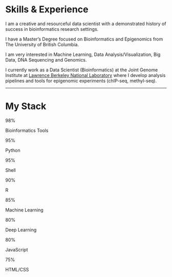 # Skills & Experience

I am a creative and resourceful data scientist with a demonstrated history of success in bioinformatics research settings. 

I have a Master’s Degree focused on Bioinformatics and Epigenomics from The University of British Columbia. 

I am very interested in Machine Learning, Data Analysis/Visualization, Big Data, DNA Sequencing and Genomics. 

I currently work as a Data Scientist (Bioinformatics) at the Joint Genome Institute at [Lawrence Berkeley National Laboratory](https://www.lbl.gov/) where I develop analysis pipelines and tools for epigenomic experiments (chIP-seq, methyl-seq).

---

# My Stack

<div class="container">
  <div class="skills bioinf">98%</div>
</div>
<p>Bioinformatics Tools</p>

<div class="container">
  <div class="skills python">95%</div>
</div>
<p>Python</p>

<div class="container">
  <div class="skills shell">95%</div>
</div>
<p>Shell</p>

<div class="container">
  <div class="skills r">90%</div>
</div>
<p>R</p>

<div class="container">
  <div class="skills ml">85%</div>
</div>
<p>Machine Learning</p>

<div class="container">
  <div class="skills dl">80%</div>
</div>
<p>Deep Learning</p>

<div class="container">
  <div class="skills js">80%</div>
</div>
<p>JavaScript</p>

<div class="container">
  <div class="skills html">75%</div>
</div>
<p>HTML/CSS</p>

